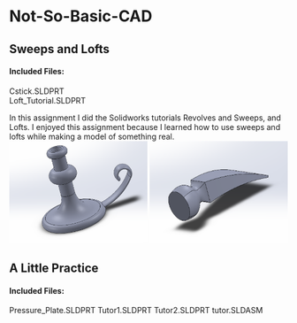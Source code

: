 # Not-So-Basic-CAD

## Sweeps and Lofts
#### Included Files:
Cstick.SLDPRT <br/>
Loft_Tutorial.SLDPRT <br/>

In this assignment I did the Solidworks tutorials Revolves and Sweeps, and Lofts. I enjoyed this assignment because I learned how to use sweeps and lofts while making a model of something real.
<br/>
<IMG SRC="Images/CstickImage.PNG"  width="250" height="185"> <IMG SRC="Images/Loft_TutorialImage.PNG"  width="250" height="185">
<br/>
## A Little Practice
#### Included Files:
Pressure_Plate.SLDPRT
Tutor1.SLDPRT
Tutor2.SLDPRT
tutor.SLDASM




